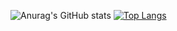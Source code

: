 
![Anurag's GitHub stats](https://github-readme-stats.vercel.app/api?username=revem&show_icons=true&theme=ocean_dark)
[![Top Langs](https://github-readme-stats.vercel.app/api/top-langs/?username=revem&show_icons=true&theme=ocean_dark)](https://github.com/anuraghazra/github-readme-stats)

<!--
**Revem/Revem** is a ✨ _special_ ✨ repository because its `README.md` (this file) appears on your GitHub profile.

Here are some ideas to get you started:

- 🔭 I’m currently working on ...
- 🌱 I’m currently learning ...
- 👯 I’m looking to collaborate on ...
- 🤔 I’m looking for help with ...
- 💬 Ask me about ...
- 📫 How to reach me: ...
- 😄 Pronouns: ...
- ⚡ Fun fact: ...
-->
